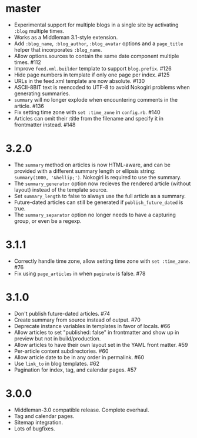 master
===

* Experimental support for multiple blogs in a single site by activating
  `:blog` multiple times.
* Works as a Middleman 3.1-style extension.
* Add `:blog_name`, `:blog_author`, `:blog_avatar` options and a `page_title` helper
  that incorporates `:blog_name`.
* Allow options.sources to contain the same date component multiple
  times. #112
* Improve `feed.xml.builder` template to support `blog.prefix`. #126
* Hide page numbers in template if only one page per index. #125
* URLs in the feed.xml template are now absolute. #130
* ASCII-8BIT text is reencoded to UTF-8 to avoid Nokogiri problems when
  generating summaries.
* `summary` will no longer explode when encountering comments in the
  article. #136
* Fix setting time zone with `set :time_zone` in `config.rb`. #140
* Articles can omit their :title from the filename and specify it in frontmatter
  instead. #148

3.2.0
====

* The `summary` method on articles is now HTML-aware, and can be provided with
  a different summary length or ellipsis string: `summary(1000, '&hellip;')`. 
  Nokogiri is required to use the summary.
* The `summary_generator` option now recieves the rendered article (without
  layout) instead of the template source.
* Set `summary_length` to false to always use the full article as a summary.
* Future-dated articles can still be generated if `publish_future_dated` is true.
* The `summary_separator` option no longer needs to have a capturing group, or
  even be a regexp.

3.1.1
====
* Correctly handle time zone, allow setting time zone with `set :time_zone`. #76
* Fix using `page_articles` in when `paginate` is false. #78

3.1.0
====
* Don't publish future-dated articles. #74
* Create summary from source instead of output. #70
* Deprecate instance variables in templates in favor of locals. #66
* Allow articles to set "published: false" in frontmatter and show up in preview but not in build/production.
* Allow articles to have their own layout set in the YAML front matter. #59
* Per-article content subdirectories. #60
* Allow article date to be in any order in permalink. #60
* Use `link_to` in blog templates. #62
* Pagination for index, tag, and calendar pages. #57

3.0.0
====
* Middleman-3.0 compatible release. Complete overhaul.
* Tag and calendar pages.
* Sitemap integration.
* Lots of bugfixes.
